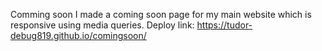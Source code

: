 Comming soon
I made a coming soon page for my main website which is responsive using media queries.
Deploy link: https://tudor-debug819.github.io/comingsoon/
